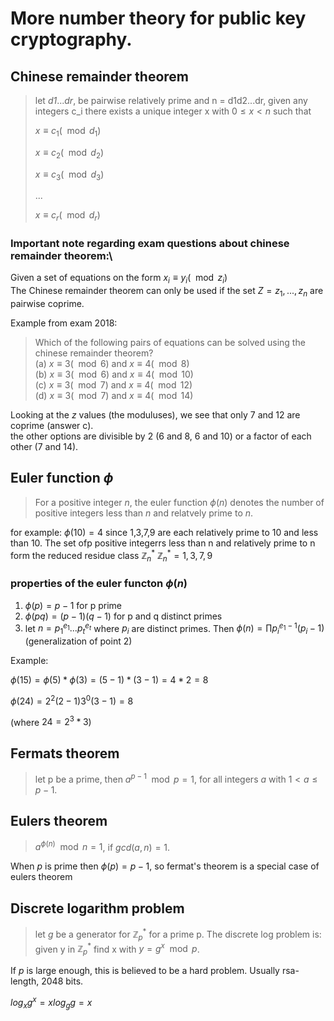 # More number theory for public key cryptography.

## Chinese remainder theorem

>let _d1_..._dr_, be pairwise relatively prime and n = d1d2...dr, given any integers c_i there
> exists a unique integer x with $0 \leq x < n$ such that
>
> $x \equiv c_1  (\mod d_1)$
>
> $x \equiv c_2  (\mod d_2)$
>
> $x \equiv c_3  (\mod d_3)$
>
> ...
>
> $x \equiv c_r  (\mod d_r)$

### Important note regarding exam questions about chinese remainder theorem:\
Given a set of equations on the form $x_i \equiv y_i (\mod z_i)$\
The Chinese remainder theorem can only be used if the set $Z = z_1, ... ,z_n$ are pairwise coprime.

Example from exam 2018:

> Which of the following pairs of equations can be solved using the chinese remainder theorem?\
> (a) $x \equiv 3 (\mod 6)$ and $x \equiv 4 (\mod 8)$\
> (b) $x \equiv 3 (\mod 6)$ and $x \equiv 4 (\mod 10)$\
> (c) $x \equiv 3 (\mod 7)$ and $x \equiv 4 (\mod 12)$\
> (d) $x \equiv 3 (\mod 7)$ and $x \equiv 4 (\mod 14)$

Looking at the _z_ values (the moduluses), we see that only 7 and 12 are coprime (answer c).\
the other options are divisible by 2 (6 and 8, 6 and 10) or a factor of each other (7 and 14).

## Euler function $\phi$
> For a positive integer _n_, the euler function $\phi(n)$  denotes the number of positive integers
> less than _n_ and relatvely prime to _n_.

for example: $\phi(10) = 4$ since 1,3,7,9 are each relatively prime to 10 and less than 10.
The set ofp positive integerrs less than n and relatively prime to n form the reduced residue class $\mathbb{Z}_n^*$
$\mathbb{Z}_n^* = {1,3,7,9}$

### properties of the euler functon $\phi(n)$

1. $\phi(p) = p-1$ for p prime
2. $\phi(pq) = (p-1)(q-1)$ for p and q distinct primes
3. let $n = p_1^{e_1} ... p_t^{e_t}$ where $p_i$ are distinct primes. Then $\phi(n) = \prod
   p_i^{e_1-1}(p_i-1)$ (generalization of point 2)

Example:

$\phi(15) = \phi(5)* \phi(3) = (5-1)*(3-1) =  4 * 2 = 8$

$\phi(24) = 2^2(2-1)3^0(3-1) = 8$

(where $24 = 2^3 * 3$)

## Fermats theorem
> let p be a prime, then $a^{p-1} \mod  p = 1$, for all integers _a_ with $1 < a \leq p-1$.

## Eulers theorem
> $a^{\phi(n)} \mod n = 1$, if $gcd(a,n) = 1$.

When _p_ is prime then $\phi(p) = p-1$, so fermat's theorem is a special case of eulers theorem


## Discrete logarithm problem
> let _g_ be    a generator for $\mathbb{Z}_p^*$ for a prime p. The discrete log problem is: \
> given y in $\mathbb{Z}_p^*$ find x with $y=g^x \mod p$.

If _p_ is large enough, this is believed to be a hard problem. Usually rsa-length, 2048 bits.

$log_x g^x = x log_g g = x$





